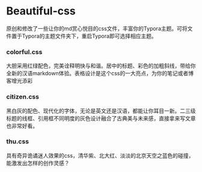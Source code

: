 # Beautiful-css
原创和修改了一些让你的md赏心悦目的css文件，丰富你的Typora主题。可将文件置于Typora的主题文件夹下，重启Typora即可选择相应主题。
### colorful.css
大胆采用红绿配色，完美诠释明快与和谐。居中的标题、彩色的加粗斜线，带给你全新的汉语markdown体验。表格设计是这个css的一大亮点，为你的笔记或者博客增光添彩
### citizen.css
黑白灰的配色、现代化的字体，无论是英文还是汉语，都能让你耳目一新。二三级标题的线框、引用框不同明度的灰色设计融合了古典美与未来感，直接拿来写文章也非常好看。
### thu.css
具有奇异诡谲迷人效果的css，清华紫、北大红、淡淡的北京天空之蓝色的碰撞，能激发出怎样的创作灵感？
